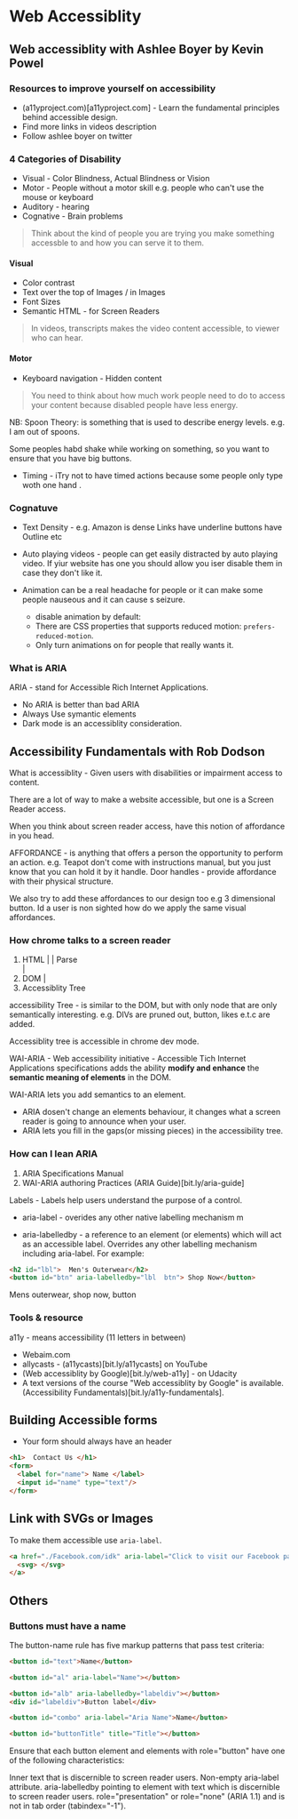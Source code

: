 # Web Accessiblity 

## Web accessiblity with Ashlee Boyer by Kevin Powel
### Resources to improve yourself on accessibility 
- (a11yproject.com)[a11yproject.com] - Learn the fundamental principles behind accessible design.
- Find more links in videos description 
- Follow ashlee boyer on twitter 

### 4 Categories of Disability
- Visual - Color Blindness, Actual Blindness or Vision
- Motor - People without a motor skill e.g. people who can't use the mouse or keyboard 
- Auditory - hearing 
- Cognative - Brain problems

> Think about the kind of people you are trying you make something accessble to and how you can serve it to them. 

#### Visual 
- Color contrast 
- Text over the top of Images / in Images
- Font Sizes 
- Semantic HTML - for Screen Readers


> In videos, transcripts makes the video content accessible, to viewer who can hear. 

#### Motor 
- Keyboard navigation - Hidden content

> You need to think about how much work people need to do to access your content because disabled people have less energy. 

NB: Spoon Theory: is something that is used to describe energy levels. e.g. I am out of spoons. 

Some peoples habd shake while working on something, so you want to ensure that you have big buttons. 

- Timing - iTry not to have timed actions because some people only type woth one hand .

### Cognatuve
- Text Density - e.g. Amazon is dense 
Links have underline 
buttons have Outline 
etc 

- Auto playing videos - people can get easily distracted by auto playing video. 
If yiur website has one you should allow you iser disable them in case they don't like it.

- Animation can be a real headache for people or it can make some people nauseous and it can cause s seizure.

  - disable animation by default: 
  - There are CSS properties that supports reduced motion: `prefers-reduced-motion`. 
  - Only turn animations on for people that really wants it.

### What is ARIA 
ARIA - stand for Accessible Rich Internet Applications.

- No ARIA is better than bad ARIA 
- Always Use symantic elements
- Dark mode is an accessiblity consideration.


## Accessibility Fundamentals with Rob Dodson
What is accessiblity - Given users with disabilities or impairment access to content.

There are a lot of way to make a website accessible, but one is a Screen Reader access. 

When you think about screen reader access, have this notion of affordance in you head.

AFFORDANCE - is anything that offers a person the opportunity to perform an action. 
e.g. Teapot don't come with instructions manual, but you just know that you can hold it by it handle.
Door handles -  provide affordance with their physical structure.

We also try to add these affordances to our design too e.g 3 dimensional button.
Id a user is non sighted how do we apply the same visual affordances. 

### How chrome talks to a screen reader 
1. HTML 
|
| Parse  
|
2. DOM 
| 
3. Accessiblity Tree 

accessibility Tree - is similar to the DOM, but with only node that are only semantically interesting. e.g. DIVs are pruned out, button, likes e.t.c are added. 

Accessiblity tree is accessible in chrome dev mode.


WAI-ARIA - Web accessibility initiative - Accessible Tich Internet Applications specifications adds the ability **modify and enhance** the **semantic meaning of elements** in the DOM.  

WAI-ARIA lets you add semantics to an element. 
- ARIA dosen't change an elements behaviour, it changes what a screen reader is going to announce when your user.
- ARIA lets you fill in the gaps(or missing pieces) in the accessibility tree. 


### How can I lean ARIA 
1. ARIA Specifications Manual 
2. WAI-ARIA authoring Practices (ARIA Guide)[bit.ly/aria-guide] 


Labels - Labels help users understand the purpose of a control. 
- aria-label - overides any other native labelling mechanism m

- aria-labelledby - a reference to an element (or elements) which will act as an accessible label. Overrides any other labelling mechanism including aria-label. 
For example: 
```html 
<h2 id="lbl">  Men's Outerwear</h2>
<button id="btn" aria-labelledby="lbl  btn"> Shop Now</button>
``` 
Mens outerwear, shop now, button 

### Tools & resource  
a11y - means accessibility (11 letters in between) 
- Webaim.com 
- allycasts - (a11ycasts)[bit.ly/a11ycasts] on YouTube 
- (Web accessiblity by Google)[bit.ly/web-a11y]  - on  Udacity 
- A text versions of the course "Web accessiblity by Google" is available. (Accessibility Fundamentals)[bit.ly/a11y-fundamentals].








## Building Accessible forms 
- Your form should always have an header 

```html 
<h1>  Contact Us </h1> 
<form> 
  <label for="name"> Name </label>
  <input id="name" type="text"/>
</form>
```


## Link with SVGs or Images 
To make them accessible use `aria-label`.
```html 
<a href="./Facebook.com/idk" aria-label="Click to visit our Facebook page">
  <svg> </svg>
</a>
```



## Others 

###  Buttons must have a name
The button-name rule has five markup patterns that pass test criteria:
```html
<button id="text">Name</button>

<button id="al" aria-label="Name"></button>

<button id="alb" aria-labelledby="labeldiv"></button>
<div id="labeldiv">Button label</div>

<button id="combo" aria-label="Aria Name">Name</button>

<button id="buttonTitle" title="Title"></button> 
```
Ensure that each button element and elements with role="button" have one of the following characteristics:

Inner text that is discernible to screen reader users.
Non-empty aria-label attribute.
aria-labelledby pointing to element with text which is discernible to screen reader users.
role="presentation" or role="none" (ARIA 1.1) and is not in tab order (tabindex="-1"). 



